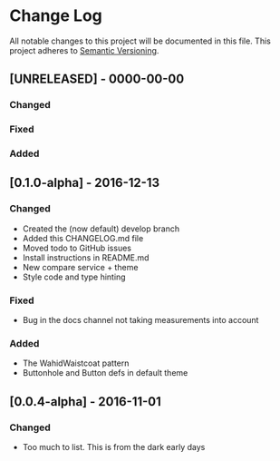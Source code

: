 # Change Log
All notable changes to this project will be documented in this file.
This project adheres to [Semantic Versioning](http://semver.org/).

## [UNRELEASED] - 0000-00-00
### Changed

### Fixed

### Added

## [0.1.0-alpha] - 2016-12-13
### Changed
- Created the (now default) develop branch
- Added this CHANGELOG.md file
- Moved todo to GitHub issues
- Install instructions in README.md
- New compare service + theme
- Style code and type hinting

### Fixed
- Bug in the docs channel not taking measurements into account

### Added
- The WahidWaistcoat pattern
- Buttonhole and Button defs in default theme

## [0.0.4-alpha] - 2016-11-01
### Changed
- Too much to list. This is from the dark early days
